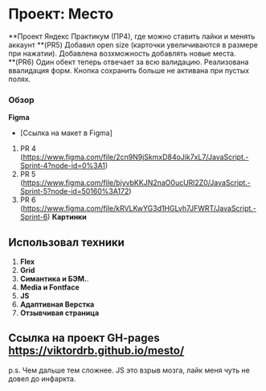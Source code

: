 # Проект: Место
**Проект Яндекс Практикум (ПР4),  где можно ставить лайки и менять аккаунт
**(PR5) Добавил open size (карточки увеличиваются в размере при нажатии). Добавлена возхможность добавлять новые места. <br>
**(PR6) Один обект теперь отвечает за всю валидацию. Реализована ввалидация форм. Кнопка сохранить больше не активана при пустых полях.
### Обзор

**Figma**
* [Ссылка на макет в Figma]
1. PR 4 (https://www.figma.com/file/2cn9N9jSkmxD84oJik7xL7/JavaScript.-Sprint-4?node-id=0%3A1)
2. PR 5 (https://www.figma.com/file/bjyvbKKJN2naO0ucURl2Z0/JavaScript.-Sprint-5?node-id=50160%3A172)
3. PR 6 (https://www.figma.com/file/kRVLKwYG3d1HGLvh7JFWRT/JavaScript.-Sprint-6)
**Картинки**

## Использовал техники
1. **Flex**
2. **Grid**
3. **Симантика и БЭМ.**. 
4. **Media и Fontface**
5. **JS**
6. **Адаптивная Верстка**
7. **Отзывчивая страница**

## Ссылка на проект GH-pages https://viktordrb.github.io/mesto/

p.s. Чем дальше тем сложнее. JS это взрыв мозга, лайк меня чуть не довел до инфаркта.